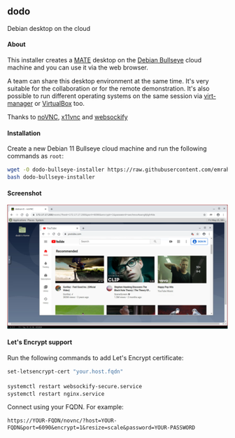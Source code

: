 ## dodo

Debian desktop on the cloud

#### About

This installer creates a [MATE](https://mate-desktop.org/) desktop on the
[Debian Bullseye](https://www.debian.org/) cloud machine and you can use it via
the web browser.

A team can share this desktop environment at the same time. It's very suitable
for the collaboration or for the remote demonstration. It's also possible to run
different operating systems on the same session via
[virt-manager](https://virt-manager.org/) or
[VirtualBox](https://www.virtualbox.org/) too.

Thanks to [noVNC](https://github.com/novnc/noVNC),
[x11vnc](http://www.karlrunge.com/x11vnc/) and
[websockify](https://github.com/novnc/websockify)

#### Installation

Create a new Debian 11 Bullseye cloud machine and run the following commands as
`root`:

```bash
wget -O dodo-bullseye-installer https://raw.githubusercontent.com/emrahcom/dodo/master/dodo-bullseye-installer
bash dodo-bullseye-installer
```

#### Screenshot

![dodo](dodo.png)

#### Let's Encrypt support

Run the following commands to add Let's Encrypt certificate:

```bash
set-letsencrypt-cert "your.host.fqdn"

systemctl restart websockify-secure.service
systemctl restart nginx.service
```

Connect using your FQDN. For example:

```
https://YOUR-FQDN/novnc/?host=YOUR-FQDN&port=6090&encrypt=1&resize=scale&password=YOUR-PASSWORD
```
